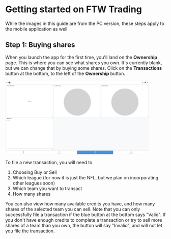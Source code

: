 # Getting started on FTW Trading

While the images in this guide are from the PC version, these steps apply to the mobile application as well
## Step 1: Buying shares
When you launch the app for the first time, you'll land on the **Ownership** page. This is where you can see what shares you own. It's currently blank, but we can change that by buying some shares. Click on the **Transactions** button at the bottom, to the left of the **Ownership** button.

<img width=452 alt="image" src="https://github.com/TahaFanaswala/tahafanaswala.github.io/blob/main/Blank%20Ownership.png">

To file a new transaction, you will need to
1. Choosing Buy or Sell
2. Which league (for now it is just the NFL, but we plan on incorporating other leagues soon)
3. Which team you want to transact
4. How many shares

You can also view how many available credits you have, and how many shares of the selected team you can sell. Note that you can only successfully file a transaction if the blue button at the bottom says "Valid". If you don't have enough credits to complete a transaction or try to sell more shares of a team than you own, the button will say "Invalid", and will not let you file the transaction. 
